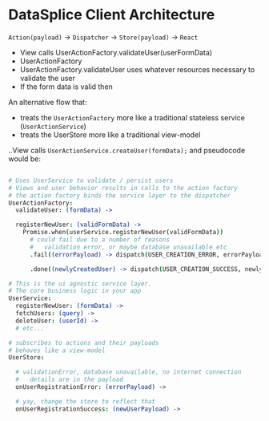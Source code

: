 # DataSplice Client Architecture

`Action(payload)` -> `Dispatcher` -> `Store(payload)` -> `React`


- View calls UserActionFactory.validateUser(userFormData)
- UserActionFactory
- UserActionFactory.validateUser uses whatever resources necessary to validate the user
- If the form data is valid then


An alternative flow that:

- treats the `UserActionFactory` more like a traditional stateless service (`UserActionService`)
- treats the UserStore more like a traditional view-model

..View calls `UserActionService.createUser(formData);` and pseudocode would be:

```coffeescript

# Uses UserService to validate / persist users
# Views and user behavior results in calls to the action factory
# the action factory binds the service layer to the dispatcher
UserActionFactory:
  validateUser: (formData) ->

  registerNewUser: (validFormData) ->
    Promise.when(userService.registerNewUser(validFormData))
      # could fail due to a number of reasons
      #   validation error, or maybe database unavailable etc
      .fail((errorPayload) -> dispatch(USER_CREATION_ERROR, errorPayload))

      .done((newlyCreatedUser) -> dispatch(USER_CREATION_SUCCESS, newlyCreatedUser))

# This is the ui agnostic service layer.
# The core business logic in your app
UserService:
  registerNewUser: (formData) ->
  fetchUsers: (query) ->
  deleteUser: (userId) ->
  # etc...

# subscribes to actions and their payloads
# behaves like a view-model
UserStore:

  # validationError, database unavailable, no internet connection
  #   details are in the payload
  onUserRegistrationError: (errorPayload) ->

  # yay, change the store to reflect that
  onUserRegistrationSuccess: (newUserPayload) ->

```

